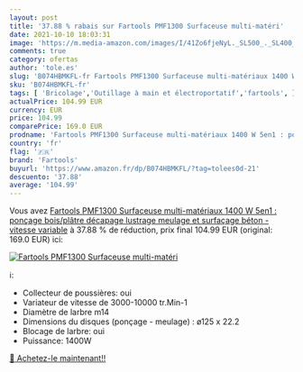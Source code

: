 ```yaml
---
layout: post
title: '37.88 % rabais sur Fartools PMF1300 Surfaceuse multi-matéri'
date: 2021-10-10 18:03:31
image: 'https://m.media-amazon.com/images/I/41Zo6fjeNyL._SL500_._SL400_.jpg'
comments: true
category: ofertas
author: 'tole.es'
slug: 'B074HBMKFL-fr Fartools PMF1300 Surfaceuse multi-matériaux 1400 W 5en1 :...'
sku: 'B074HBMKFL-fr'
tags: [ 'Bricolage','Outillage à main et électroportatif','fartools', ]
actualPrice: 104.99 EUR
currency: EUR
price: 104.99
comparePrice: 169.0 EUR
prodname: 'Fartools PMF1300 Surfaceuse multi-matériaux 1400 W 5en1 : ponçage  bois/plâtre   décapage  lustrage  meulage et surfaçage béton - vitesse variable'
country: 'fr'
flag: '🇫🇷'
brand: 'Fartools'
buyurl: 'https://www.amazon.fr/dp/B074HBMKFL/?tag=tolees0d-21'
descuento: '37.88'
average: '104.99'
---
```


Vous avez [Fartools PMF1300 Surfaceuse multi-matériaux 1400 W 5en1 : ponçage  bois/plâtre   décapage  lustrage  meulage et surfaçage béton - vitesse variable](https://www.amazon.fr/dp/B074HBMKFL/?tag=tolees0d-21)  à  37.88 % de réduction, prix final  104.99 EUR (original: 169.0 EUR) ici:

[![Fartools PMF1300 Surfaceuse multi-matéri](https://m.media-amazon.com/images/I/41Zo6fjeNyL._SL500_._SL400_.jpg)](https://www.amazon.fr/dp/B074HBMKFL/?tag=tolees0d-21)

ℹ️:

- Collecteur de poussières: oui
- Variateur de vitesse de 3000-10000 tr.Min-1
- Diamètre de larbre m14
- Dimensions du disques (ponçage - meulage) : ø125 x 22.2
- Blocage de larbre: oui
- Puissance: 1400W

[🛒 Achetez-le maintenant!!](https://www.amazon.fr/dp/B074HBMKFL/?tag=tolees0d-21)
